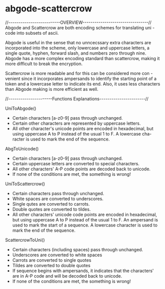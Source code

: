 # abgode-scattercrow

//--------------------------OVERVIEW---------------------------------//
Abgode and Scattercrow are both encoding schemes for translating uni
-code into subsets of ascii.

Abgode is useful in the sense that no unncecssary extra characters are 
incorporated into the scheme, only lowercase and uppercase letters, a 
single quote, hyphen, forward slash, and numbers zero through nine.  
Abgode has a more complex encoding standard than scattercrow, making it
more difficult to break the encryption.

Scattercrow is more readable and for this can be considered more con
-venient since it incorporates ampersands to identify the starting point 
of a token and a lowercase letter to indicate its end.  Also, it uses 
less characters than Abgode making is more efficient as well.

//----------------------Functions Explanations-----------------------//

UniToAbgode()
- Certain characters [a-z0-9] pass through unchanged.
- Certain other characters are represented by uppercase letters.
- All other character's unicode points are encoded in hexadecimal, but 
  using uppercase A to P instead of the usual 1 to F. A lowercase cha-
  racter is used to mark the end of the sequence.

AbgToUnicode()
- Certain characters [a-z0-9] pass through unchanged.
- Certain uppercase letters are converted to special characters.
- All other characters' A-P code points are decoded back to unicode.
- If none of the conditions are met, the something is wrong!

UniToScattercrow()
- Certain characters pass through unchanged.
- White spaces are converted to underscores.
- Single qutes are converted to carrots.
- Double quotes are converted to tildes.
- All other characters' unicode code points are encoded in hexadecimal,
  but using uppercase A to P instead of the usual 1 to F.  An ampersand
  is used to mark the start of a sequence.  A lowercase character is
  used to mark the end of the sequence.

ScattercrowToUni()
- Certain characters (including spaces) pass through unchanged.
- Underscores are converted to white spaces
- Carrots are converted to single quotes
- Tildes are converted to double quotes
- If sequence begins with ampersands, it indicates that the characters'
  are in A-P code and will be decoded back to unicode.
- If none of the conditions are met, the something is wrong!
